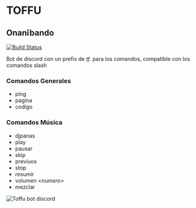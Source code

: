# TOFFU
## Onanībando

[![Build Status](https://travis-ci.org/joemccann/dillinger.svg?branch=master)](https://travis-ci.org/joemccann/dillinger)


Bot de discord con un prefix de *tf.* para los comandos, compatible con los comandos slash

### Comandos Generales
* ping
* pagina
* codigo

### Comandos Música
* djpanas
* play
* pausar
* skip
* previuos
* stop
* resumir
* volumen <*numero*>
* mezclar


![Toffu bot discord](https://i.imgur.com/GLPfwSa.jpg "Toffu")